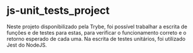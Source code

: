 # js-unit_tests_project

Neste projeto disponibilizado pela Trybe, foi possível trabalhar a escrita de funções e de testes para estas, para verificar o funcionamento correto e o retorno esperado de cada uma. Na escrita de testes unitários, foi utilizado Jest do NodeJS.
